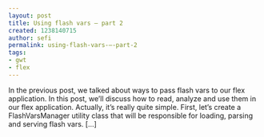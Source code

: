 ```yaml
---
layout: post
title: Using flash vars – part 2
created: 1238140715
author: sefi
permalink: using-flash-vars-–-part-2
tags:
- gwt
- flex
---
```

In the previous post, we talked about ways to pass flash vars to our flex application. In this post, we’ll discuss how to read, analyze and use them in our flex application. Actually, it’s really quite simple. First, let’s create a FlashVarsManager utility class that will be responsible for loading, parsing and serving flash vars. [...]<img alt="" border="0" src="http://stats.wordpress.com/b.gif?host=flexblackbelt.wordpress.com&blog=5633522&post=81&subd=flexblackbelt&ref=&feed=1" width="1" height="1" />

